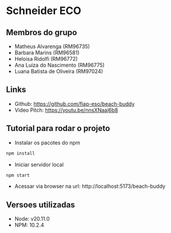 # Schneider ECO

## Membros do grupo

- Matheus Alvarenga (RM96735)
- Barbara Marins (RM96581)
- Heloisa Ridolfi (RM96772)
- Ana Luiza do Nascimento (RM96775)
- Luana Batista de Oliveira (RM97024)

## Links

- Github: https://github.com/fiap-eso/beach-buddy
- Video Pitch: https://youtu.be/nnsXNaaj6b8

## Tutorial para rodar o projeto

- Instalar os pacotes do npm
```bash
npm install
```

- Iniciar servidor local
```bash
npm start
```

- Acessar via browser na url: http://localhost:5173/beach-buddy

## Versoes utilizadas

- Node: v20.11.0
- NPM: 10.2.4
